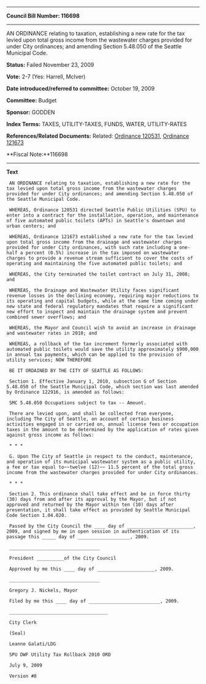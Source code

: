 

********

**Council Bill Number: 116698**
********

 AN ORDINANCE relating to taxation, establishing a new rate for the tax levied upon total gross income from the wastewater charges provided for under City ordinances; and amending Section 5.48.050 of the Seattle Municipal Code.

**Status:** Failed November 23, 2009
   
**Vote:** 2-7 (Yes: Harrell, McIver)
   
   
**Date introduced/referred to committee:** October 19, 2009
   
**Committee:** Budget
   
**Sponsor:** GODDEN
   
   
**Index Terms:** TAXES, UTILITY-TAXES, FUNDS, WATER, UTILITY-RATES

**References/Related Documents:** Related: [Ordinance 120531](http://clerk.ci.seattle.wa.us/~scripts/nph-brs.exe?s1=&s3=&s4=120531&s2=&s5=&Sect4=and&l=20&Sect2=THESON&Sect3=PLURON&Sect5=CBOR1&Sect6=HITOFF&d=CBOR&p=1&u=%2F~public%2Fcbor1.htm&r=0&f=S), [Ordinance 121673](http://clerk.ci.seattle.wa.us/~scripts/nph-brs.exe?s1=&s3=&s4=121673&s2=&s5=&Sect4=and&l=20&Sect2=THESON&Sect3=PLURON&Sect5=CBOR1&Sect6=HITOFF&d=CBOR&p=1&u=%2F~public%2Fcbor1.htm&r=0&f=S)

**Fiscal Note:**116698

********

**Text**
   
```
 AN ORDINANCE relating to taxation, establishing a new rate for the tax levied upon total gross income from the wastewater charges provided for under City ordinances; and amending Section 5.48.050 of the Seattle Municipal Code.

 WHEREAS, Ordinance 120531 directed Seattle Public Utilities (SPU) to enter into a contract for the installation, operation, and maintenance of five automated public toilets (APTs) in Seattle's downtown and urban centers; and

 WHEREAS, Ordinance 121673 established a new rate for the tax levied upon total gross income from the drainage and wastewater charges provided for under City ordinances, with such rate including a one-half a percent (0.5%) increase in the tax imposed on wastewater charges to provide a revenue stream sufficient to cover the costs of operating and maintaining the five automated public toilets; and

 WHEREAS, the City terminated the toilet contract on July 31, 2008; and

 WHEREAS, the Drainage and Wastewater Utility faces significant revenue losses in the declining economy, requiring major reductions to its operating and capital budgets, while at the same time coming under new state and federal regulatory mandates that require a significant new effort to inspect and maintain the drainage system and prevent combined sewer overflows; and

 WHEREAS, the Mayor and Council wish to avoid an increase in drainage and wastewater rates in 2010; and

 WHEREAS, a rollback of the tax increment formerly associated with automated public toilets would save the utility approximately $900,000 in annual tax payments, which can be applied to the provision of utility services; NOW THEREFORE

 BE IT ORDAINED BY THE CITY OF SEATTLE AS FOLLOWS:

 Section 1. Effective January 1, 2010, subsection G of Section 5.48.050 of the Seattle Municipal Code, which section was last amended by Ordinance 122916, is amended as follows:

 SMC 5.48.050 Occupations subject to tax -- Amount.

 There are levied upon, and shall be collected from everyone, including The City of Seattle, on account of certain business activities engaged in or carried on, annual license fees or occupation taxes in the amount to be determined by the application of rates given against gross income as follows:

 * * *

 G. Upon The City of Seattle in respect to the conduct, maintenance, and operation of its municipal wastewater system as a public utility,  a fee or tax equal to~~twelve (12)~~ 11.5 percent of the total gross income from the wastewater charges provided for under City ordinances.

 * * *

 Section 2. This ordinance shall take effect and be in force thirty (30) days from and after its approval by the Mayor, but if not approved and returned by the Mayor within ten (10) days after presentation, it shall take effect as provided by Seattle Municipal Code Section 1.04.020.

 Passed by the City Council the ____ day of ________________________, 2009, and signed by me in open session in authentication of its passage this _____ day of ___________________, 2009.

 _________________________________

 President __________of the City Council

 Approved by me this ____ day of _____________________, 2009.

 _________________________________

 Gregory J. Nickels, Mayor

 Filed by me this ____ day of __________________________, 2009.

 ____________________________________

 City Clerk

 (Seal)

 Leanne Galati/LDG

 SPU DWF Utility Tax Rollback 2010 ORD

 July 9, 2009

 Version #8

```
